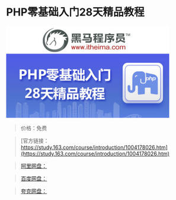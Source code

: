 # PHP零基础入门28天精品教程

![img](../../../assets/study163/free/AAEAE1FD0C1357BFDE59E178274220AC.jpg)

> 价格：免费

> [官方链接：https://study.163.com/course/introduction/1004178026.htm](https://study.163.com/course/introduction/1004178026.htm)

> [阿里网盘：]()

> [百度网盘：]()

> [夸克网盘：]()
